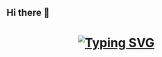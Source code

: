 ## Hi there 👋
<h1 align="center">
  <a href="https://git.io/typing-svg">
    <img src="https://readme-typing-svg.demolab.com?font=Fira+Code&size=40&pause=800&center=true&vCenter=true&width=600&height=100&lines=This+is+my+dailyReport.;Hello+World+%F0%9F%91%8B" alt="Typing SVG" />
  </a>
</h1>
